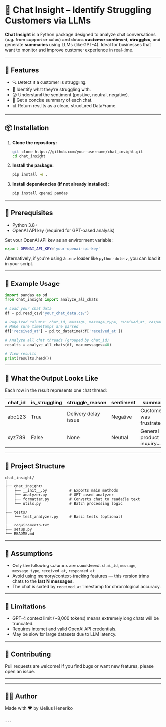 
# 🧠 Chat Insight – Identify Struggling Customers via LLMs

**Chat Insight** is a Python package designed to analyze chat conversations (e.g. from support or sales) and detect **customer sentiment**, **struggles**, and generate **summaries** using LLMs (like GPT-4). Ideal for businesses that want to monitor and improve customer experience in real-time.

---

## 🚀 Features

- 🔍 Detect if a customer is struggling.
- 💬 Identify what they’re struggling with.
- 😕 Understand the sentiment (positive, neutral, negative).
- 🧾 Get a concise summary of each chat.
- 📊 Return results as a clean, structured DataFrame.

---

## 📦 Installation

1. **Clone the repository:**
   ```bash
   git clone https://github.com/your-username/chat_insight.git
   cd chat_insight
   ```

2. **Install the package:**

   ```bash
   pip install -e .
   ```

3. **Install dependencies (if not already installed):**

   ```bash
   pip install openai pandas
   ```

---

## 🔑 Prerequisites

* Python 3.8+
* OpenAI API key (required for GPT-based analysis)

Set your OpenAI API key as an environment variable:

```bash
export OPENAI_API_KEY='your-openai-api-key'
```

Alternatively, if you're using a `.env` loader like `python-dotenv`, you can load it in your script.

---

## 🧪 Example Usage

```python
import pandas as pd
from chat_insight import analyze_all_chats

# Load your chat data
df = pd.read_csv("your_chat_data.csv")

# Required columns: chat_id, message, message_type, received_at, responded_at
# Make sure timestamps are parsed
df['received_at'] = pd.to_datetime(df['received_at'])

# Analyze all chat threads (grouped by chat_id)
results = analyze_all_chats(df, max_messages=40)

# View results
print(results.head())
```

---

## 🧠 What the Output Looks Like

Each row in the result represents one chat thread:

| chat\_id | is\_struggling | struggle\_reason     | sentiment | summary                    |
| -------- | -------------- | -------------------- | --------- | -------------------------- |
| abc123   | True           | Delivery delay issue | Negative  | Customer was frustrated... |
| xyz789   | False          | None                 | Neutral   | General product inquiry... |

---

## 📁 Project Structure

```
chat_insight/
│
├── chat_insight/
│   ├── __init__.py          # Exports main methods
│   ├── analyzer.py          # GPT-based analyzer
│   ├── formatter.py         # Converts chat to readable text
│   └── utils.py             # Batch processing logic
│
├── tests/
│   └── test_analyzer.py     # Basic tests (optional)
│
├── requirements.txt
├── setup.py
└── README.md
```

---

## 🧼 Assumptions

* Only the following columns are considered:
  `chat_id`, `message`, `message_type`, `received_at`, `responded_at`
* Avoid using memory/context-tracking features — this version trims chats to the **last N messages**.
* The chat is sorted by `received_at` timestamp for chronological accuracy.

---

## 📍 Limitations

* GPT-4 context limit (\~8,000 tokens) means extremely long chats will be truncated.
* Requires internet and valid OpenAI API credentials.
* May be slow for large datasets due to LLM latency.

---


## 🙌 Contributing

Pull requests are welcome! If you find bugs or want new features, please open an issue.

---


---

## 👨‍💻 Author

Made with ❤️ by \Jelius Heneriko
```

---

